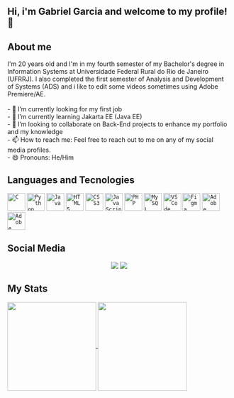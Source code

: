 ## Hi, i'm Gabriel Garcia and welcome to my profile!👋
<h2> About me </h2>
I'm 20 years old and I'm in my fourth semester of my Bachelor's degree in Information Systems at Universidade Federal Rural do Rio de Janeiro (UFRRJ). I also completed the first semester of Analysis and Development of Systems (ADS) and i like to edit some videos sometimes using Adobe Premiere/AE.
<br>
<br>
- 🔭 I’m currently looking for my first job
<br>
- 🌱 I’m currently learning Jakarta EE (Java EE)
<br>
- 👯 I’m looking to collaborate on Back-End projects to enhance my portfolio and my knowledge 
<br>
- 📫 How to reach me: Feel free to reach out to me on any of my social media profiles.
<br>
- 😄 Pronouns: He/Him
<h2>Languages and Tecnologies</h2>
<code><img width = "40px" src="https://cdn.jsdelivr.net/gh/devicons/devicon@latest/icons/c/c-original.svg" title = "C" /></code>
<code><img width = "40px" src="https://cdn.jsdelivr.net/gh/devicons/devicon@latest/icons/python/python-original.svg" title = "Python" /></code>
<code><img width = "40px" src="https://cdn.jsdelivr.net/gh/devicons/devicon@latest/icons/java/java-original.svg" title = "Java"/></code>
<code><img width = "40px" src="https://cdn.jsdelivr.net/gh/devicons/devicon@latest/icons/html5/html5-original.svg" title = "HTML5"/></code>
<code><img width = "40px" src="https://cdn.jsdelivr.net/gh/devicons/devicon@latest/icons/css3/css3-original.svg" title = "CSS3"/></code>
<code><img width = "40px" src="https://cdn.jsdelivr.net/gh/devicons/devicon@latest/icons/javascript/javascript-original.svg" title = "JavaScript"/></code>
<code><img width = "40px" src="https://cdn.jsdelivr.net/gh/devicons/devicon@latest/icons/php/php-original.svg" title = "PHP" /></code>
<code><img width = "40px" src="https://cdn.jsdelivr.net/gh/devicons/devicon@latest/icons/mysql/mysql-original.svg" title = "MySQL"/></code>
<code><img width = "40px" src="https://cdn.jsdelivr.net/gh/devicons/devicon@latest/icons/vscode/vscode-original.svg" title = "VSCode"/></code>
<code><img width = "40px" src="https://cdn.jsdelivr.net/gh/devicons/devicon@latest/icons/figma/figma-original.svg" title = "Figma" /></code>
<code><img width = "40px" src="https://cdn.jsdelivr.net/gh/devicons/devicon@latest/icons/premierepro/premierepro-original.svg" title = "Adobe Premiere Pro"/></code>
<code><img width = "40px" src="https://cdn.jsdelivr.net/gh/devicons/devicon@latest/icons/aftereffects/aftereffects-original.svg" title = "Adobe After Effects"/></code>    

<h2>Social Media</h2>
<div align = "center"> 
  <a href = "mailto:gggarciactt@gmail.com" target="_blank"><img src="https://img.shields.io/badge/-Gmail-%23333?style=for-the-badge&logo=gmail&logoColor=white" target="_blank"></a>
  <a href="https://www.linkedin.com/in/garciacarvalho/" target="_blank""><img src="https://img.shields.io/badge/-LinkedIn-%230077B5?style=for-the-badge&logo=linkedin&logoColor=white" target="_blank"></a> 
</div>

<h2>My Stats</h2>
<a href="https://github.com/anuraghazra/github-readme-stats">
  <img height=200 align="center" src="https://github-readme-stats.vercel.app/api?username=GabiruPtx&show_icons=true&theme=tokyonight" />
</a>
<a href="https://github.com/anuraghazra/convoychat">
  <img height=200 align="center" src="https://github-readme-stats.vercel.app/api/top-langs?username=GabiruPtx&size_weight=0.5&count_weight=0.5&layout=compact&theme=tokyonight" />
</a>
<!--[![Anurag's GitHub stats](https://github-readme-stats.vercel.app/api?username=GabiruPtx&show_icons=true&theme=tokyonight)](https://github.com/anuraghazra/github-readme-stats)![Top Langs](https://github-readme-stats.vercel.app/api/top-langs/?username=GabiruPtx&size_weight=0.5&count_weight=0.5&layout=compact&theme=tokyonight)-->
